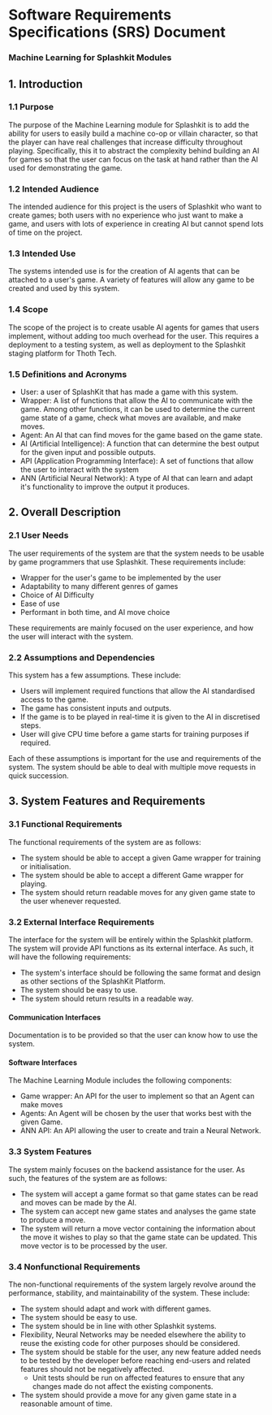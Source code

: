 # Software Requirements Specifications (SRS) Document

### Machine Learning for Splashkit Modules

## 1. Introduction

### 1.1 Purpose

The purpose of the Machine Learning module for Splashkit is to add the ability for users to easily
build a machine co-op or villain character, so that the player can have real challenges that
increase difficulty throughout playing. Specifically, this it to abstract the complexity behind
building an AI for games so that the user can focus on the task at hand rather than the AI used for
demonstrating the game.

### 1.2 Intended Audience

The intended audience for this project is the users of Splashkit who want to create games; both
users with no experience who just want to make a game, and users with lots of experience in creating
AI but cannot spend lots of time on the project.

### 1.3 Intended Use

The systems intended use is for the creation of AI agents that can be attached to a user's game. A
variety of features will allow any game to be created and used by this system.

### 1.4 Scope

The scope of the project is to create usable AI agents for games that users implement, without
adding too much overhead for the user. This requires a deployment to a testing system, as well as
deployment to the Splashkit staging platform for Thoth Tech.

### 1.5 Definitions and Acronyms

- User: a user of SplashKit that has made a game with this system.
- Wrapper: A list of functions that allow the AI to communicate with the game. Among other
  functions, it can be used to determine the current game state of a game, check what moves are
  available, and make moves.
- Agent: An AI that can find moves for the game based on the game state.
- AI (Artificial Intelligence): A function that can determine the best output for the given input
  and possible outputs.
- API (Application Programming Interface): A set of functions that allow the user to interact with
  the system
- ANN (Artificial Neural Network): A type of AI that can learn and adapt it's functionality to
  improve the output it produces.

## 2. Overall Description

### 2.1 User Needs

The user requirements of the system are that the system needs to be usable by game programmers that
use Splashkit. These requirements include:

- Wrapper for the user's game to be implemented by the user
- Adaptability to many different genres of games
- Choice of AI Difficulty
- Ease of use
- Performant in both time, and AI move choice

These requirements are mainly focused on the user experience, and how the user will interact with
the system.

### 2.2 Assumptions and Dependencies

This system has a few assumptions. These include:

- Users will implement required functions that allow the AI standardised access to the game.
- The game has consistent inputs and outputs.
- If the game is to be played in real-time it is given to the AI in discretised steps.
- User will give CPU time before a game starts for training purposes if required.

Each of these assumptions is important for the use and requirements of the system. The system should
be able to deal with multiple move requests in quick succession.

## 3. System Features and Requirements

### 3.1 Functional Requirements

The functional requirements of the system are as follows:

- The system should be able to accept a given Game wrapper for training or initialisation.
- The system should be able to accept a different Game wrapper for playing.
- The system should return readable moves for any given game state to the user whenever requested.

### 3.2 External Interface Requirements

The interface for the system will be entirely within the Splashkit platform. The system will provide
API functions as its external interface. As such, it will have the following requirements:

- The system's interface should be following the same format and design as other sections of the
  SplashKit Platform.
- The system should be easy to use.
- The system should return results in a readable way.

#### **Communication Interfaces**

Documentation is to be provided so that the user can know how to use the system.

#### **Software Interfaces**

The Machine Learning Module includes the following components:

- Game wrapper: An API for the user to implement so that an Agent can make moves
- Agents: An Agent will be chosen by the user that works best with the given Game.
- ANN API: An API allowing the user to create and train a Neural Network.

### 3.3 System Features

The system mainly focuses on the backend assistance for the user. As such, the features of the
system are as follows:

- The system will accept a game format so that game states can be read and moves can be made by the
  AI.
- The system can accept new game states and analyses the game state to produce a move.
- The system will return a move vector containing the information about the move it wishes to play
  so that the game state can be updated. This move vector is to be processed by the user.

### 3.4 Nonfunctional Requirements

The non-functional requirements of the system largely revolve around the performance, stability, and
maintainability of the system. These include:

- The system should adapt and work with different games.
- The system should be easy to use.
- The system should be in line with other Splashkit systems.
- Flexibility, Neural Networks may be needed elsewhere the ability to reuse the existing code for
  other purposes should be considered.
- The system should be stable for the user, any new feature added needs to be tested by the developer before reaching end-users and related features should not be negatively affected.
  - Unit tests should be run on affected features to ensure that any changes made do not affect the existing components.
- The system should provide a move for any given game state in a reasonable amount of time.
